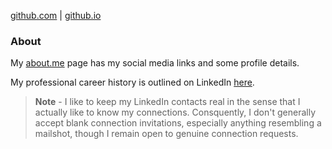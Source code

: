 [github.com](https://github.com/donnachaforde/donnachaforde.github.io) | [github.io](https://donnachaforde.github.io)

### About

My [about.me](https://about.me/donnacha.forde) page has my social media links and some profile details. 

My professional career history is outlined on LinkedIn [here](https://www.linkedin.com/in/donnachaforde). 

> **Note** -  I like to keep my LinkedIn contacts real in the sense that I actually like to know my connections. Consquently, I don't generally accept blank connection invitations, especially anything resembling a mailshot, though I remain open to genuine connection requests. 